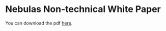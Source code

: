 # Nebulas Non-technical White Paper

You can download the pdf [here](https://nebulas.io/docs/NebulasWhitepaper.pdf).
